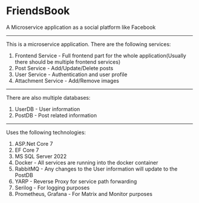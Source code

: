 # FriendsBook
A Microservice application as a social platform like Facebook

---
This is a microservice application. There are the following services:
1. Frontend Service - Full frontend part for the whole application(Usually there should be multiple frontend services)
2. Post Service - Add/Update/Delete posts
3. User Service - Authentication and user profile
4. Attachment Service - Add/Remove images

---
There are also multiple databases:
1. UserDB - User information
2. PostDB - Post related information

---
Uses the following technologies:
1. ASP.Net Core 7
2. EF Core 7
3. MS SQL Server 2022
4. Docker - All services are running into the docker container
5. RabbitMQ - Any changes to the User information will update to the PostDB
6. YARP - Reverse Proxy for service path forwarding
7. Serilog - For logging purposes
8. Prometheus, Grafana - For Matrix and Monitor purposes 
